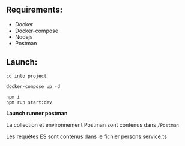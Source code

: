 ## Requirements:

- Docker   
- Docker-compose   
- Nodejs   
- Postman  

## Launch:  

```cd into project```

```docker-compose up -d```

```npm i```  
```npm run start:dev```   

**Launch runner postman**  

La collection et environnement Postman sont contenus dans ```/Postman```

Les requêtes ES sont contenus dans le fichier persons.service.ts  